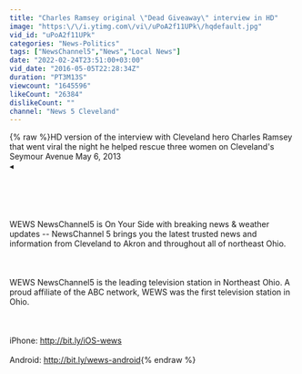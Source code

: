 ```yaml
---
title: "Charles Ramsey original \"Dead Giveaway\" interview in HD"
image: "https:\/\/i.ytimg.com\/vi\/uPoA2f11UPk\/hqdefault.jpg"
vid_id: "uPoA2f11UPk"
categories: "News-Politics"
tags: ["NewsChannel5","News","Local News"]
date: "2022-02-24T23:51:00+03:00"
vid_date: "2016-05-05T22:28:34Z"
duration: "PT3M13S"
viewcount: "1645596"
likeCount: "26384"
dislikeCount: ""
channel: "News 5 Cleveland"
---
```

{% raw %}HD version of the interview with Cleveland hero Charles Ramsey that went viral the night he helped rescue three women on Cleveland's Seymour Avenue May 6, 2013<br />◂<br /><br /><br /><br /><br /><br />WEWS NewsChannel5 is On Your Side with breaking news &amp; weather updates -- NewsChannel 5 brings you the latest trusted news and information from Cleveland to Akron and throughout all of northeast Ohio.<br /><br /><br /><br />WEWS NewsChannel5 is the leading television station in Northeast Ohio. A proud affiliate of the ABC network, WEWS was the first television station in Ohio.<br /><br /><br /><br />iPhone:  <a rel="nofollow" target="blank" href="http://bit.ly/iOS-wews">http://bit.ly/iOS-wews</a><br /><br />Android: <a rel="nofollow" target="blank" href="http://bit.ly/wews-android">http://bit.ly/wews-android</a>{% endraw %}
